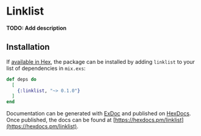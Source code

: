 # Linklist

**TODO: Add description**

## Installation

If [available in Hex](https://hex.pm/docs/publish), the package can be installed
by adding `linklist` to your list of dependencies in `mix.exs`:

```elixir
def deps do
  [
    {:linklist, "~> 0.1.0"}
  ]
end
```

Documentation can be generated with [ExDoc](https://github.com/elixir-lang/ex_doc)
and published on [HexDocs](https://hexdocs.pm). Once published, the docs can
be found at [https://hexdocs.pm/linklist](https://hexdocs.pm/linklist).


